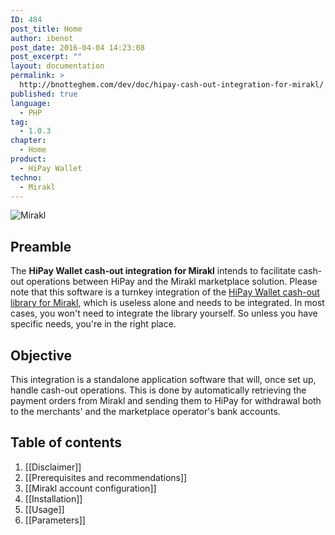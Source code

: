 ```yaml
---
ID: 484
post_title: Home
author: ibenot
post_date: 2016-04-04 14:23:08
post_excerpt: ""
layout: documentation
permalink: >
  http://bnotteghem.com/dev/doc/hipay-cash-out-integration-for-mirakl/
published: true
language:
  - PHP
tag:
  - 1.0.3
chapter:
  - Home
product:
  - HiPay Wallet
techno:
  - Mirakl
---
```

![Mirakl](https://github.com/hipay/hipay-wallet-cashout-mirakl-integration/wiki/images/header.jpg)

## Preamble
The **HiPay Wallet cash-out integration for Mirakl** intends to facilitate cash-out operations between HiPay and the Mirakl marketplace solution. Please note that this software is a turnkey integration of the [HiPay Wallet cash-out library for Mirakl][repo-lib], which is useless alone and needs to be integrated. In most cases, you won't need to integrate the library yourself. So unless you have specific needs, you're in the right place.

## Objective
This integration is a standalone application software that will, once set up, handle cash-out operations. This is done by automatically retrieving the payment orders from Mirakl and sending them to HiPay for withdrawal both to the merchants' and the marketplace operator's bank accounts. 

## Table of contents
1. [[Disclaimer]]
2. [[Prerequisites and recommendations]]
3. [[Mirakl account configuration]]
4. [[Installation]]
5. [[Usage]]
6. [[Parameters]]

[repo-lib]: https://github.com/hipay/hipay-wallet-cashout-mirakl-library